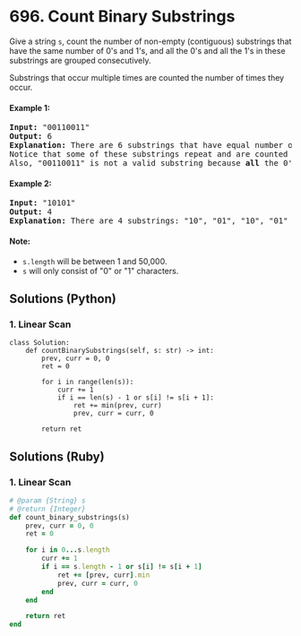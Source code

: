 # 696. Count Binary Substrings
Give a string ```s```, count the number of non-empty (contiguous) substrings that have the same number of 0's and 1's, and all the 0's and all the 1's in these substrings are grouped consecutively.

Substrings that occur multiple times are counted the number of times they occur.

#### Example 1:
<pre>
<strong>Input:</strong> "00110011"
<strong>Output:</strong> 6
<strong>Explanation:</strong> There are 6 substrings that have equal number of consecutive 1's and 0's: "0011", "01", "1100", "10", "0011", and "01".
Notice that some of these substrings repeat and are counted the number of times they occur.
Also, "00110011" is not a valid substring because <strong>all</strong> the 0's (and 1's) are not grouped together.
</pre>

#### Example 2:
<pre>
<strong>Input:</strong> "10101"
<strong>Output:</strong> 4
<strong>Explanation:</strong> There are 4 substrings: "10", "01", "10", "01" that have equal number of consecutive 1's and 0's.
</pre>

#### Note:
* ```s.length``` will be between 1 and 50,000.
* ```s``` will only consist of "0" or "1" characters.

## Solutions (Python)

### 1. Linear Scan
```Python3
class Solution:
    def countBinarySubstrings(self, s: str) -> int:
        prev, curr = 0, 0
        ret = 0

        for i in range(len(s)):
            curr += 1
            if i == len(s) - 1 or s[i] != s[i + 1]:
                ret += min(prev, curr)
                prev, curr = curr, 0

        return ret
```

## Solutions (Ruby)

### 1. Linear Scan
```Ruby
# @param {String} s
# @return {Integer}
def count_binary_substrings(s)
    prev, curr = 0, 0
    ret = 0

    for i in 0...s.length
        curr += 1
        if i == s.length - 1 or s[i] != s[i + 1]
            ret += [prev, curr].min
            prev, curr = curr, 0
        end
    end

    return ret
end
```
